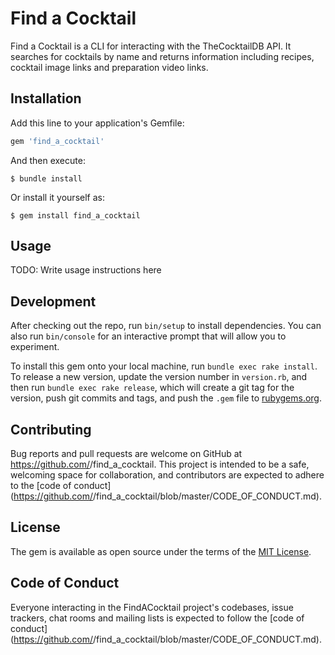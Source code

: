 # Find a Cocktail

Find a Cocktail is a CLI for interacting with the TheCocktailDB API. It searches for cocktails by name and returns information including recipes, cocktail image links and preparation video links.

## Installation

Add this line to your application's Gemfile:

```ruby
gem 'find_a_cocktail'
```

And then execute:

    $ bundle install

Or install it yourself as:

    $ gem install find_a_cocktail

## Usage

TODO: Write usage instructions here

## Development

After checking out the repo, run `bin/setup` to install dependencies. You can also run `bin/console` for an interactive prompt that will allow you to experiment.

To install this gem onto your local machine, run `bundle exec rake install`. To release a new version, update the version number in `version.rb`, and then run `bundle exec rake release`, which will create a git tag for the version, push git commits and tags, and push the `.gem` file to [rubygems.org](https://rubygems.org).

## Contributing

Bug reports and pull requests are welcome on GitHub at https://github.com/<github username>/find_a_cocktail. This project is intended to be a safe, welcoming space for collaboration, and contributors are expected to adhere to the [code of conduct](https://github.com/<github username>/find_a_cocktail/blob/master/CODE_OF_CONDUCT.md).


## License

The gem is available as open source under the terms of the [MIT License](https://opensource.org/licenses/MIT).

## Code of Conduct

Everyone interacting in the FindACocktail project's codebases, issue trackers, chat rooms and mailing lists is expected to follow the [code of conduct](https://github.com/<github username>/find_a_cocktail/blob/master/CODE_OF_CONDUCT.md).
